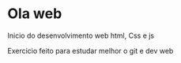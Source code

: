 # Ola web
 Inicio do desenvolvimento web html, Css e js

Exercicio feito para estudar melhor o git e dev web 